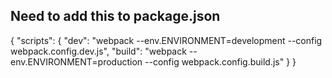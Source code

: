 ## Need to add this to package.json

{
"scripts": {
"dev": "webpack --env.ENVIRONMENT=development --config webpack.config.dev.js",
"build": "webpack --env.ENVIRONMENT=production --config webpack.config.build.js"
}
}
